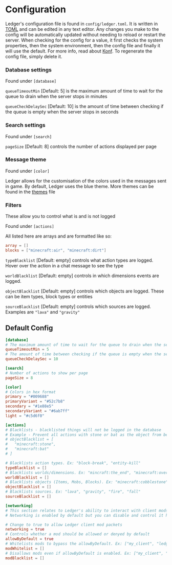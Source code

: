 # Configuration

Ledger's configuration file is found in `config/ledger.toml`.
It is written in [TOML](https://toml.io/en/) and can be edited in any text editor.
Any changes you make to the config will be automatically updated without needing to reload or restart the server.
When checking for the config for a value, it first checks the system properties,
then the system environment, then the config file and finally it will use the default.
For more info, read about [Konf](https://github.com/uchuhimo/konf).
To regenerate the config file, simply delete it.

### Database settings

Found under `[database]`

`queueTimeoutMin` [Default: 5] is the maximum amount of time to wait for the queue to drain when the server stops in minutes

`queueCheckDelaySec` [Default: 10] is the amount of time between checking if the queue is empty when the server stops in seconds

### Search settings

Found under `[search]`

`pageSize` [Default: 8] controls the number of actions displayed per page

### Message theme

Found under `[color]`

Ledger allows for the customisation of the colors used in the messages sent in game. 
By default, Ledger uses the blue theme. More themes can be found in the [themes](themes.md) file

### Filters

These allow you to control what is and is not logged

Found under `[actions]`

All listed here are arrays and are formatted like so:
```toml
array = []
blocks = ["minecraft:air", "minecraft:dirt"]
```

`typeBlacklist` [Default: empty] controls what action types are logged. Hover over the action in a chat message to see the type

`worldBlacklist` [Default: empty] controls in which dimensions events are logged.

`objectBlacklist` [Default: empty] controls which objects are logged. These can be item types, block types or entities

`sourceBlacklist` [Default: empty] controls which sources are logged. Examples are `"lava"` and `"gravity"`

## Default Config
```toml
[database]
# The maximum amount of time to wait for the queue to drain when the server stops
queueTimeoutMin = 5
# The amount of time between checking if the queue is empty when the server stops
queueCheckDelaySec = 10

[search]
# Number of actions to show per page
pageSize = 8

[color]
# Colors in hex format
primary = "#009688"
primaryVariant = "#52c7b8"
secondary = "#1e88e5"
secondaryVariant = "#6ab7ff"
light = "#c5d6f0"

[actions]
# Blacklists - blacklisted things will not be logged in the database
# Example - Prevent all actions with stone or bat as the object from being logged
# objectBlacklist = [
#   "minecraft:stone",
#   "minecraft:bat"
# ]

# Blacklists action types. Ex: "block-break", "entity-kill"
typeBlacklist = []
# Blacklists worlds/dimensions. Ex: "mincraft:the_end", "minecraft:overworld"
worldBlacklist = []
# Blacklists objects (Items, Mobs, Blocks). Ex: "minecraft:cobblestone", "minecraft:blaze"
objectBlacklist = []
# Blacklists sources. Ex: "lava", "gravity", "fire", "fall"
sourceBlacklist = []

[networking]
# This section relates to Ledger's ability to interact with client mods for ease of use
# Networking is enabled by default but you can disable and control it here

# Change to true to allow Ledger client mod packets
networking = true
# Controls whether a mod should be allowed or denyed by default
allowByDefault = true
# Whitelists mods to bypass the allowByDefault. Ex: ["my_client", "ledger_mod"]
modWhitelist = []
# Disallows mods even if allowByDefault is enabled. Ex: ["my_client", "ledger_mod"]
modBlacklist = []
```